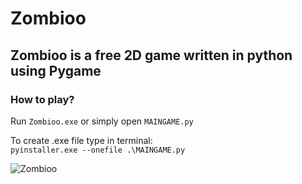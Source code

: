 # Zombioo
## Zombioo is a free 2D game written in python using Pygame

### How to play?
Run ```Zombioo.exe``` or simply open ```MAINGAME.py```

To create .exe file type in terminal:     
```pyinstaller.exe --onefile .\MAINGAME.py```

![Zombioo](demo/demoNEW.gif)
